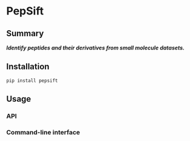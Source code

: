 # PepSift


## Summary

***Identify peptides and their derivatives from small molecule datasets.***

## Installation

```commandline
pip install pepsift
```

## Usage


### API

### Command-line interface
